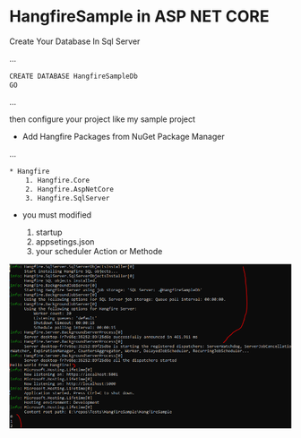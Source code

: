 # HangfireSample in ASP NET CORE

Create Your Database In Sql Server

...

    CREATE DATABASE HangfireSampleDb
    GO
...

then configure your project like my sample project

* Add Hangfire Packages from NuGet Package Manager

...

    * Hangfire
        1. Hangfire.Core
        2. Hangfire.AspNetCore
        3. Hangfire.SqlServer

* you must modified 

  1. startup
  2. appsetings.json
  3. your scheduler Action or Methode

![output in kesterel Console](https://github.com/MostafaHasanpour/HangfireSample/blob/master/screenshot.PNG)
